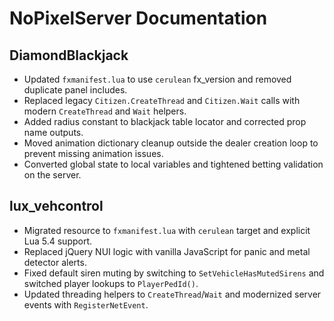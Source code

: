 # NoPixelServer Documentation

## DiamondBlackjack
- Updated `fxmanifest.lua` to use `cerulean` fx_version and removed duplicate panel includes.
- Replaced legacy `Citizen.CreateThread` and `Citizen.Wait` calls with modern `CreateThread` and `Wait` helpers.
- Added radius constant to blackjack table locator and corrected prop name outputs.
- Moved animation dictionary cleanup outside the dealer creation loop to prevent missing animation issues.
- Converted global state to local variables and tightened betting validation on the server.

## lux_vehcontrol
- Migrated resource to `fxmanifest.lua` with `cerulean` target and explicit Lua 5.4 support.
- Replaced jQuery NUI logic with vanilla JavaScript for panic and metal detector alerts.
- Fixed default siren muting by switching to `SetVehicleHasMutedSirens` and switched player lookups to `PlayerPedId()`.
- Updated threading helpers to `CreateThread`/`Wait` and modernized server events with `RegisterNetEvent`.
